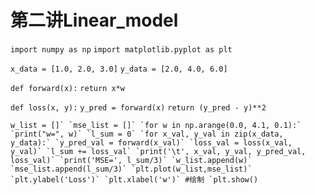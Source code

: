 # 第二讲Linear_model

`import numpy as np`
`import matplotlib.pyplot as plt`

`x_data = [1.0, 2.0, 3.0]`
`y_data = [2.0, 4.0, 6.0]`

`def forward(x):`
    `return x*w`

`def loss(x, y):`
    `y_pred = forward(x)`
    `return (y_pred - y)**2`

``w_list = []`
`mse_list = []`
`for w in np.arange(0.0, 4.1, 0.1):`
    `print("w=", w)`
    `l_sum = 0`
    `for x_val, y_val in zip(x_data, y_data):`
        `y_pred_val = forward(x_val)`
        `loss_val = loss(x_val, y_val)`
        `l_sum += loss_val`
        `print('\t', x_val, y_val, y_pred_val, loss_val)`
    `print('MSE=', l_sum/3)`
    `w_list.append(w)`
    `mse_list.append(l_sum/3)`
`plt.plot(w_list,mse_list)`
`plt.ylabel('Loss')`
`plt.xlabel('w')`
#绘制
`plt.show() ``
